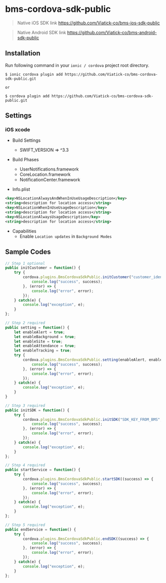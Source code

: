# bms-cordova-sdk-public

> Native iOS SDK link https://github.com/Viatick-co/bms-ios-sdk-public

> Native Android SDK link https://github.com/Viatick-co/bms-android-sdk-public

## Installation

Run following command in your `ionic / cordova` project root directory.

```
$ ionic cordova plugin add https://github.com/Viatick-co/bms-cordova-sdk-public.git

or

$ cordova plugin add https://github.com/Viatick-co/bms-cordova-sdk-public.git
```

## Settings

### iOS xcode

* Build Settings
	- SWIFT_VERSION => ^3.3

* Build Phases
	- UserNotifications.framework
	- CoreLocation.framework
	- NotificationCenter.framework

* Info.plist
```xml
<key>NSLocationAlwaysAndWhenInUseUsageDescription</key>
<string>description for location access</string>
<key>NSLocationWhenInUseUsageDescription</key>
<string>description for location access</string>
<key>NSLocationAlwaysUsageDescription</key>
<string>description for location access</string>
```

* Capabilities
	- Enable `Location updates` in `Background Modes`


## Sample Codes

```javascript
// Step 1 optional
public initCustomer = function() {
	try {
		cordova.plugins.BmsCordovaSdkPublic.initCustomer("customer_identifier", "customer_email", "customer_phone", (success) => {
			console.log("success", success);
		}, (error) => {
			console.log("error", error);
		});
	} catch(e) {
		console.log("exception", e);
	}
};

// Step 2 required
public setting = function() {
	let enableAlert = true;
	let enableBackground = true;
	let enableSite = true;
	let enableAttendance = true;
	let enableTracking = true;
	try {
		cordova.plugins.BmsCordovaSdkPublic.setting(enableAlert, enableBackground, enableSite, enableAttendance, enableTracking, (success) => {
			console.log("success", success);
		}, (error) => {
			console.log("error", error);
		});
	} catch(e) {
		console.log("exception", e);
	}
}

// Step 3 required
public initSDK = function() {
	try {
		cordova.plugins.BmsCordovaSdkPublic.initSDK("SDK_KEY_FROM_BMS", (success) => {
			console.log("success", success);
		}, (error) => {
			console.log("error", error);
		});
	} catch(e) {
		console.log("exception", e);
	}
};

// Step 4 required
public startService = function() {
	try {
		cordova.plugins.BmsCordovaSdkPublic.startSDK((success) => {
			console.log("success", success);
		}, (error) => {
			console.log("error", error);
		});
	} catch(e) {
		console.log("exception", e);
	}
};

// Step 5 required
public endService = function() {
	try {
		cordova.plugins.BmsCordovaSdkPublic.endSDK((success) => {
			console.log("success", success);
		}, (error) => {
			console.log("error", error);
		});
	} catch(e) {
		console.log("exception", e);
	}
};


```
